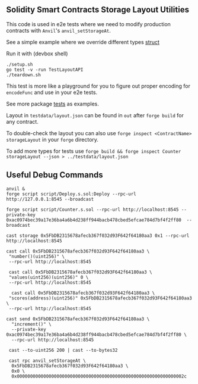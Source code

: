 ## Solidity Smart Contracts Storage Layout Utilities

This code is used in e2e tests where we need to modify production contracts with `Anvil`'s `anvil_setStorageAt`.

See a simple example where we override different types [struct](layout_api_test.go)

Run it with (devbox shell)
```
./setup.sh
go test -v -run TestLayoutAPI
./teardown.sh
```
This test is more like a playground for you to figure out proper encoding for `encodeFunc` and use in your e2e tests.

See more package [tests](layout_test.go) as examples.

Layout in `testdata/layout.json` can be found in `out` after `forge build` for any contract.

To double-check the layout you can also use `forge inspect <ContractName> storageLayout` in your `forge` directory.

To add more types for tests use `forge build && forge inspect Counter storageLayout --json > ../testdata/layout.json`

## Useful Debug Commands

```
anvil &
forge script script/Deploy.s.sol:Deploy --rpc-url http://127.0.0.1:8545 --broadcast

forge script script/Counter.s.sol --rpc-url http://localhost:8545 --private-key 0xac0974bec39a17e36ba4a6b4d238ff944bacb478cbed5efcae784d7bf4f2ff80  --broadcast

cast storage 0x5FbDB2315678afecb367f032d93F642f64180aa3 0x1 --rpc-url http://localhost:8545

cast call 0x5FbDB2315678afecb367f032d93F642f64180aa3 \
 "number()(uint256)" \
 --rpc-url http://localhost:8545
 
 cast call 0x5FbDB2315678afecb367f032d93F642f64180aa3 \
 "values(uint256)(uint256)" 0 \
 --rpc-url http://localhost:8545
 
  cast call 0x5FbDB2315678afecb367f032d93F642f64180aa3 \
 "scores(address)(uint256)" 0x5FbDB2315678afecb367f032d93F642f64180aa3 \
 --rpc-url http://localhost:8545

cast send 0x5FbDB2315678afecb367f032d93F642f64180aa3 \
  "increment()" \
  --private-key 0xac0974bec39a17e36ba4a6b4d238ff944bacb478cbed5efcae784d7bf4f2ff80 \
  --rpc-url http://localhost:8545
  
 cast --to-uint256 200 | cast --to-bytes32
 
 cast rpc anvil_setStorageAt \
  0x5FbDB2315678afecb367f032d93F642f64180aa3 \
  0x0 \
  0x000000000000000000000000000000000000000000000000000000000000002c
```